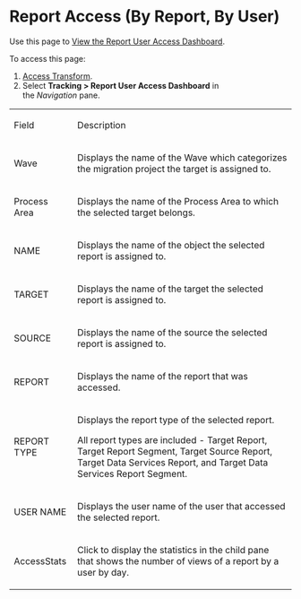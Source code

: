 # Report Access (By Report, By User)

<div class="use">

Use this page to [View the Report User Access
Dashboard](../Use_Cases/View_the_Report_User_Access_Dashboard.htm).

</div>

To access this page:

1.  [Access Transform](../Config/Access_Transform.htm).
2.  Select **Tracking \> Report User Access Dashboard** in
    the *Navigation* pane.

<table>
<tbody>
<tr class="odd">
<td><p>Field</p></td>
<td><p>Description</p></td>
</tr>
<tr class="even">
<td><p>Wave</p></td>
<td><p>Displays the name of the Wave which categorizes the migration project the target is assigned to.</p></td>
</tr>
<tr class="odd">
<td><p>Process Area</p></td>
<td><p>Displays the name of the Process Area to which the selected target belongs.</p></td>
</tr>
<tr class="even">
<td><p>NAME</p></td>
<td><p>Displays the name of the object the selected report is assigned to.</p></td>
</tr>
<tr class="odd">
<td><p>TARGET</p></td>
<td><p>Displays the name of the target the selected report is assigned to.</p></td>
</tr>
<tr class="even">
<td><p>SOURCE</p></td>
<td><p>Displays the name of the source the selected report is assigned to.</p></td>
</tr>
<tr class="odd">
<td><p>REPORT</p></td>
<td><p>Displays the name of the report that was accessed.</p></td>
</tr>
<tr class="even">
<td><p>REPORT TYPE</p></td>
<td><p>Displays the report type of the selected report.</p>
<p>All report types are included - Target Report, Target Report Segment, Target Source Report, Target Data Services Report, and Target Data Services Report Segment.</p></td>
</tr>
<tr class="odd">
<td><p>USER NAME</p></td>
<td><p>Displays the user name of the user that accessed the selected report.</p></td>
</tr>
<tr class="even">
<td><p>AccessStats</p></td>
<td><p>Click to display the statistics in the child pane that shows the number of views of a report by a user by day.</p></td>
</tr>
</tbody>
</table>
